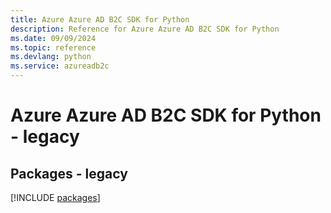 ```yaml
---
title: Azure Azure AD B2C SDK for Python
description: Reference for Azure Azure AD B2C SDK for Python
ms.date: 09/09/2024
ms.topic: reference
ms.devlang: python
ms.service: azureadb2c
---
```

# Azure Azure AD B2C SDK for Python - legacy
## Packages - legacy
[!INCLUDE [packages](azure-ad-b2c-index.md)]